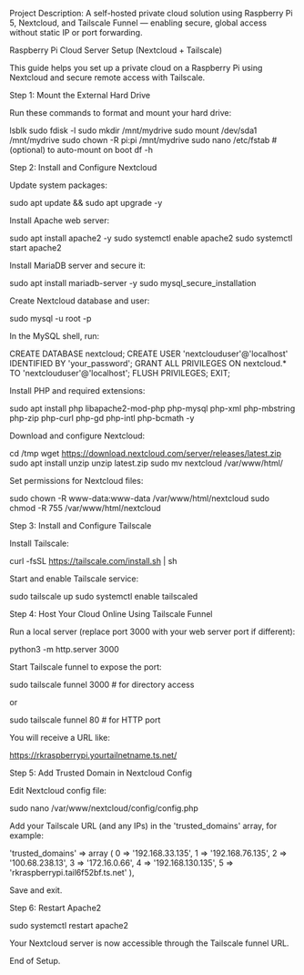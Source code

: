 Project Description: A self-hosted private cloud solution using Raspberry Pi 5, Nextcloud, and Tailscale Funnel — enabling secure, global access without static IP or port forwarding.

Raspberry Pi Cloud Server Setup (Nextcloud + Tailscale)

This guide helps you set up a private cloud on a Raspberry Pi using Nextcloud and secure remote access with Tailscale.

Step 1: Mount the External Hard Drive

Run these commands to format and mount your hard drive:

lsblk sudo fdisk -l sudo mkdir /mnt/mydrive sudo mount /dev/sda1 /mnt/mydrive sudo chown -R pi:pi /mnt/mydrive sudo nano /etc/fstab # (optional) to auto-mount on boot df -h

Step 2: Install and Configure Nextcloud

Update system packages:

sudo apt update && sudo apt upgrade -y

Install Apache web server:

sudo apt install apache2 -y sudo systemctl enable apache2 sudo systemctl start apache2

Install MariaDB server and secure it:

sudo apt install mariadb-server -y sudo mysql_secure_installation

Create Nextcloud database and user:

sudo mysql -u root -p

In the MySQL shell, run:

CREATE DATABASE nextcloud; CREATE USER 'nextclouduser'@'localhost' IDENTIFIED BY 'your_password'; GRANT ALL PRIVILEGES ON nextcloud.* TO 'nextclouduser'@'localhost'; FLUSH PRIVILEGES; EXIT;

Install PHP and required extensions:

sudo apt install php libapache2-mod-php php-mysql php-xml php-mbstring php-zip php-curl php-gd php-intl php-bcmath -y

Download and configure Nextcloud:

cd /tmp wget https://download.nextcloud.com/server/releases/latest.zip sudo apt install unzip unzip latest.zip sudo mv nextcloud /var/www/html/

Set permissions for Nextcloud files:

sudo chown -R www-data:www-data /var/www/html/nextcloud sudo chmod -R 755 /var/www/html/nextcloud

Step 3: Install and Configure Tailscale

Install Tailscale:

curl -fsSL https://tailscale.com/install.sh | sh

Start and enable Tailscale service:

sudo tailscale up sudo systemctl enable tailscaled

Step 4: Host Your Cloud Online Using Tailscale Funnel

Run a local server (replace port 3000 with your web server port if different):

python3 -m http.server 3000

Start Tailscale funnel to expose the port:

sudo tailscale funnel 3000 # for directory access

or

sudo tailscale funnel 80 # for HTTP port

You will receive a URL like:

https://rkraspberrypi.yourtailnetname.ts.net/

Step 5: Add Trusted Domain in Nextcloud Config

Edit Nextcloud config file:

sudo nano /var/www/nextcloud/config/config.php

Add your Tailscale URL (and any IPs) in the 'trusted_domains' array, for example:

'trusted_domains' => array ( 0 => '192.168.33.135', 1 => '192.168.76.135', 2 => '100.68.238.13', 3 => '172.16.0.66', 4 => '192.168.130.135', 5 => 'rkraspberrypi.tail6f52bf.ts.net' ),

Save and exit.

Step 6: Restart Apache2

sudo systemctl restart apache2

Your Nextcloud server is now accessible through the Tailscale funnel URL.

End of Setup.
